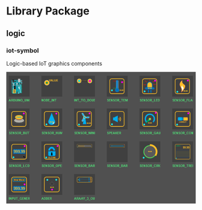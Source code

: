 # Library Package

## logic

### iot-symbol

Logic-based IoT graphics components

![Alt text](image/iot_symbol_preview.png "IoT Symbol Preview")
